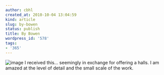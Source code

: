 ```yaml
---
author: cbhl
created_at: 2010-10-04 13:04:59
kind: article
slug: by-bowen
status: publish
title: By Bowen
wordpress_id: '578'
tags:
- '365'
---
```


![image](http://blog.azuresky.ca/blog/wp-content/uploads/2010/10/wpid-IMG_20101004_130233.jpg)
I received this... seemingly in exchange for offering a halls. I am
amazed at the level of detail and the small scale of the work.
